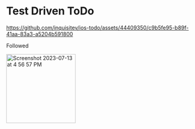 # Test Driven ToDo

https://github.com/inquisitev/ios-todo/assets/44409350/c9b5fe95-b89f-41aa-83a3-a5204b591800

Followed

<img width="184" alt="Screenshot 2023-07-13 at 4 56 57 PM" src="https://github.com/inquisitev/ios-todo/assets/44409350/1c5b3fb3-7aa8-4937-8f88-34b8223c3b72">
